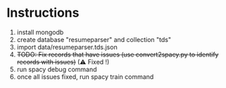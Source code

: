 # Instructions

1. install mongodb
2. create database "resumeparser" and collection "tds"
3. import data/resumeparser.tds.json
4. <s>TODO: Fix records that have issues (use convert2spacy.py to identify records with issues)</s> (⚠ Fixed !)
5. run spacy debug command
6. once all issues fixed, run spacy train command
